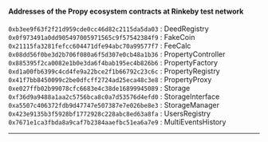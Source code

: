 #### Addresses of the Propy ecosystem contracts at Rinkeby test network

`0xb3ee9f63f2f21d959cde0cc46d82c2115da5da03` : DeedRegistry
`0x0f973491a0dd905497005971565c9f57542384f9` : FakeCoin
`0x21115fa3281fefcc604471dfe94abc70a99577f7` : FeeCalc
`0x08dd56f0be3d2b706f080a6f5d307e0cb48a1b36` : PropertyController
`0x885395f2ca0082e1b0e3da6f4bab195ec4b826b6` : PropertyFactory
`0xd1a00fb6399c4cd4fe9a22bce2f1b66792c23c6c` : PropertyRegistry
`0x41f7bb8450099c2be0dfcff2724ad25eca48c3e8` : PropertyProxy
`0xe027ffb02b99078cfc6683e4c38de16899945089` : Storage
`0xf36d9a9488a1aa2c5756bca8c0a7d53576d4efd0` : StorageInterface
`0xa5507c406372fdb9d47747e507387e7e026be8e3` : StorageManager
`0x423e9135b3f5928bf1772928c228abc8ed63a8fa` : UsersRegistry
`0x7671e1ca3fbda8a9caf7b2384aaefbc51ea6a7e9` : MultiEventsHistory



---
